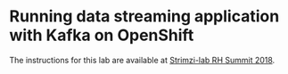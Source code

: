 # Running data streaming application with Kafka on OpenShift

The instructions for this lab are available at [Strimzi-lab RH Summit 2018](https://github.com/strimzi/strimzi-lab/tree/master/rh-summit-2018).
